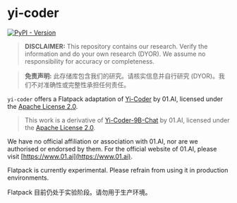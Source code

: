 # yi-coder

[![PyPI - Version](https://img.shields.io/pypi/v/flatpack)](https://pypi.org/project/flatpack/)

> **DISCLAIMER:** This repository contains our research. Verify the information and do your own research (DYOR). We assume no responsibility for accuracy or completeness.

> **免责声明:** 此存储库包含我们的研究。请核实信息并自行研究 (DYOR)。我们不对准确性或完整性承担任何责任。

`yi-coder` offers a Flatpack adaptation of [Yi-Coder](https://github.com/01-ai/Yi-Coder) by 01.AI, licensed under the [Apache License 2.0](https://github.com/01-ai/Yi-Coder?tab=readme-ov-file#license).

> This work is a derivative of [Yi-Coder-9B-Chat](https://huggingface.co/01-ai/Yi-Coder-9B-Chat) by 01.AI, licensed under the [Apache License 2.0](https://huggingface.co/01-ai/Yi-Coder-9B-Chat).

We have no official affiliation or association with 01.AI, nor are we authorised or endorsed by them. For the official website of 01.AI, please visit [https://www.01.ai](https://www.01.ai).

Flatpack is currently experimental. Please refrain from using it in production environments.

Flatpack 目前仍处于实验阶段。请勿用于生产环境。